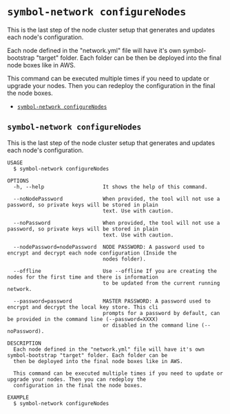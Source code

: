 `symbol-network configureNodes`
===============================

This is the last step of the node cluster setup that generates and updates each node's configuration.

Each node defined in the "network.yml" file will have it's own symbol-bootstrap "target" folder. Each folder can be then be deployed into the final node boxes like in AWS.

This command can be executed multiple times if you need to update or upgrade your nodes. Then you can redeploy the configuration in the final the node boxes.

* [`symbol-network configureNodes`](#symbol-network-configurenodes)

## `symbol-network configureNodes`

This is the last step of the node cluster setup that generates and updates each node's configuration.

```
USAGE
  $ symbol-network configureNodes

OPTIONS
  -h, --help                   It shows the help of this command.

  --noNodePassword             When provided, the tool will not use a password, so private keys will be stored in plain
                               text. Use with caution.

  --noPassword                 When provided, the tool will not use a password, so private keys will be stored in plain
                               text. Use with caution.

  --nodePassword=nodePassword  NODE PASSWORD: A password used to encrypt and decrypt each node configuration (Inside the
                               nodes folder).

  --offline                    Use --offline If you are creating the nodes for the first time and there is information
                               to be updated from the current running network.

  --password=password          MASTER PASSWORD: A password used to encrypt and decrypt the local key store. This cli
                               prompts for a password by default, can be provided in the command line (--password=XXXX)
                               or disabled in the command line (--noPassword).

DESCRIPTION
  Each node defined in the "network.yml" file will have it's own symbol-bootstrap "target" folder. Each folder can be 
  then be deployed into the final node boxes like in AWS.

  This command can be executed multiple times if you need to update or upgrade your nodes. Then you can redeploy the 
  configuration in the final the node boxes.

EXAMPLE
  $ symbol-network configureNodes
```
